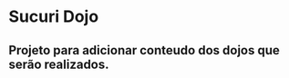 Sucuri Dojo
===========
Projeto para adicionar conteudo dos dojos que serão realizados.
---------------------------------------------------------------